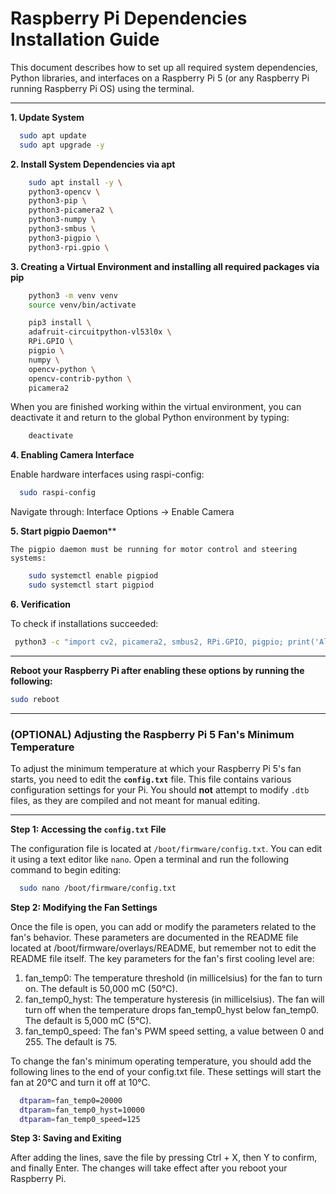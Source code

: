 # Raspberry Pi Dependencies Installation Guide

This document describes how to set up all required system dependencies, Python libraries, and interfaces on a Raspberry Pi 5 (or any Raspberry Pi running Raspberry Pi OS) using the terminal.

---

**1. Update System**
```bash
  sudo apt update
  sudo apt upgrade -y
```
**2. Install System Dependencies via apt**
```bash
    sudo apt install -y \
    python3-opencv \
    python3-pip \
    python3-picamera2 \
    python3-numpy \
    python3-smbus \
    python3-pigpio \
    python3-rpi.gpio \
```
**3. Creating a Virtual Environment and installing all required packages via pip**
    
```bash
    python3 -m venv venv
    source venv/bin/activate
```
```bash
    pip3 install \
    adafruit-circuitpython-vl53l0x \
    RPi.GPIO \
    pigpio \
    numpy \
    opencv-python \
    opencv-contrib-python \
    picamera2
```
When you are finished working within the virtual environment, you can deactivate it and return to the global Python environment by typing:
```bash
    deactivate
```

**4. Enabling Camera Interface**

   Enable hardware interfaces using raspi-config:
```bash
  sudo raspi-config
```
Navigate through: Interface Options → Enable Camera

**5. Start pigpio Daemon****

    The pigpio daemon must be running for motor control and steering systems:
```bash
    sudo systemctl enable pigpiod
    sudo systemctl start pigpiod
```

**6. Verification**

   To check if installations succeeded:
   ```bash
    python3 -c "import cv2, picamera2, smbus2, RPi.GPIO, pigpio; print('All dependencies installed successfully!')"
   ```

---

**Reboot your Raspberry Pi after enabling these options by running the following:**
```bash
sudo reboot
```

---

### (OPTIONAL) Adjusting the Raspberry Pi 5 Fan's Minimum Temperature

To adjust the minimum temperature at which your Raspberry Pi 5's fan starts, you need to edit the **`config.txt`** file. This file contains various configuration settings for your Pi. You should **not** attempt to modify `.dtb` files, as they are compiled and not meant for manual editing.

---

**Step 1: Accessing the `config.txt` File**

  The configuration file is located at `/boot/firmware/config.txt`. You can edit it using a text editor like `nano`. Open a terminal and run the following command to begin editing:

```bash
  sudo nano /boot/firmware/config.txt
```
**Step 2: Modifying the Fan Settings**

  Once the file is open, you can add or modify the parameters related to the fan's behavior. These parameters are documented in the README file located at /boot/firmware/overlays/README, but remember not to edit the README file itself.
The key parameters for the fan's first cooling level are:
  1. fan_temp0: The temperature threshold (in millicelsius) for the fan to turn on. The default is 50,000 mC (50°C).
  2. fan_temp0_hyst: The temperature hysteresis (in millicelsius). The fan will turn off when the temperature drops fan_temp0_hyst below fan_temp0. The default is 5,000 mC (5°C).
  3. fan_temp0_speed: The fan's PWM speed setting, a value between 0 and 255. The default is 75.

To change the fan's minimum operating temperature, you should add the following lines to the end of your config.txt file. These settings will start the fan at 20°C and turn it off at 10°C.

```Bash
  dtparam=fan_temp0=20000
  dtparam=fan_temp0_hyst=10000
  dtparam=fan_temp0_speed=125
```

**Step 3: Saving and Exiting**

  After adding the lines, save the file by pressing Ctrl + X, then Y to confirm, and finally Enter. The changes will take effect after you reboot your Raspberry Pi.
